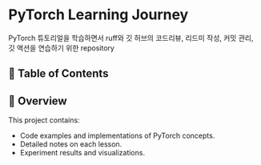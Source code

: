 # PyTorch Learning Journey

PyTorch 튜토리얼을 학습하면서 ruff와 깃 허브의 코드리뷰, 리드미 작성, 커밋 관리, 깃 액션을 연습하기 위한 repository

## 🔖 Table of Contents

## 📝 Overview

This project contains:

- Code examples and implementations of PyTorch concepts.
- Detailed notes on each lesson.
- Experiment results and visualizations.
